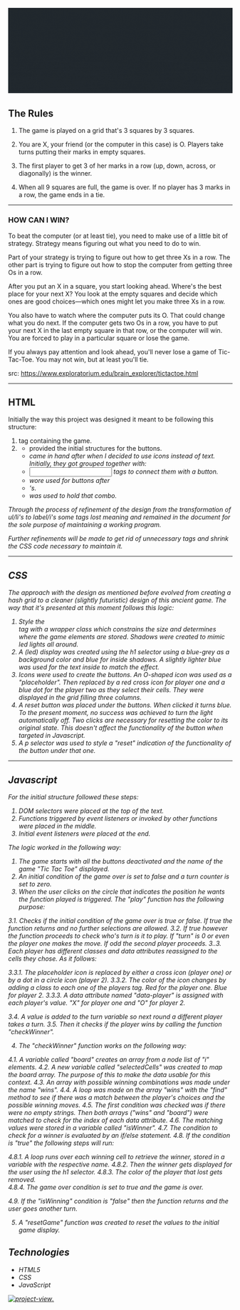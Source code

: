 ![Banner](/banner-ttt.gif)

## The Rules

1. The game is played on a grid that's 3 squares by 3 squares.

2. You are X, your friend (or the computer in this case) is O. Players take turns putting their marks in empty squares.

3. The first player to get 3 of her marks in a row (up, down, across, or diagonally) is the winner.

4. When all 9 squares are full, the game is over. If no player has 3 marks in a row, the game ends in a tie.

---

### HOW CAN I WIN?

To beat the computer (or at least tie), you need to make use of a little bit of strategy. Strategy means figuring out what you need to do to win.

Part of your strategy is trying to figure out how to get three Xs in a row. The other part is trying to figure out how to stop the computer from getting three Os in a row.

After you put an X in a square, you start looking ahead. Where's the best place for your next X? You look at the empty squares and decide which ones are good choices—which ones might let you make three Xs in a row.

You also have to watch where the computer puts its O. That could change what you do next. If the computer gets two Os in a row, you have to put your next X in the last empty square in that row, or the computer will win. You are forced to play in a particular square or lose the game.

If you always pay attention and look ahead, you'll never lose a game of Tic-Tac-Toe. You may not win, but at least you'll tie.

src: https://www.exploratorium.edu/brain_explorer/tictactoe.html

---

## HTML

Initially the way this project was designed it meant to be following this structure:

1. <div> tag containing the game.
2. <ul><li> provided the initial structures for the buttons.
3. <i> came in hand after when I decided to use icons instead of text. Initially, they got grouped together with:
4. <input> tags to connect them with a button.
5. <span> wore used for buttons after <li>'s.
6. <label> was used to hold that combo.

Through the process of refinement of the design from the transformation of ul/li's to label/i's some tags lost meaning and remained in the document for the sole purpose of maintaining a working program.

Further refinements will be made to get rid of unnecessary tags and shrink the CSS code necessary to maintain it.

---

## CSS

The approach with the design as mentioned before evolved from creating a hash grid to a cleaner (slightly futuristic) design of this ancient game. The way that it's presented at this moment follows this logic:

1. Style the <div> tag with a wrapper class which constrains the size and determines where the game elements are stored. Shadows were created to mimic led lights all around.
2. A (led) display was created using the h1 selector using a blue-grey as a background color and blue for inside shadows. A slightly lighter blue was used for the text inside to match the effect.
3. Icons were used to create the buttons. An O-shaped icon was used as a "placeholder". Then replaced by a red cross icon for player one and a blue dot for the player two as they select their cells. They were displayed in the grid filling three columns.
4. A reset button was placed under the buttons. When clicked it turns blue. To the present moment, no success was achieved to turn the light automatically off. Two clicks are necessary for resetting the color to its original state. This doesn't affect the functionality of the button when targeted in Javascript.
5. A p selector was used to style a "reset" indication of the functionality of the button under that one.

---

## Javascript

For the initial structure followed these steps:

1. DOM selectors were placed at the top of the text.
2. Functions triggered by event listeners or invoked by other functions were placed in the middle.
3. Initial event listeners were placed at the end.

The logic worked in the following way:

1. The game starts with all the buttons deactivated and the name of the game "Tic Tac Toe" displayed.
2. An initial condition of the game over is set to false and a turn counter is set to zero.
3. When the user clicks on the circle that indicates the position he wants the function played is triggered. The "play" function has the following purpose:

3.1. Checks if the initial condition of the game over is true or false. If true the function returns and no further selections are allowed.
3.2. If true however the function proceeds to check who's turn is it to play. If "turn" is 0 or even the player one makes the move. If odd the second player proceeds.
3..3. Each player has different classes and data attributes reassigned to the cells they chose. As it follows:

3.3.1. The placeholder icon is replaced by either a cross icon (player one) or by a dot in a circle icon (player 2).
3.3.2. The color of the icon changes by adding a class to each one of the players <i> tag. Red for the player one. Blue for player 2.
3.3.3. A data attribute named "data-player" is assigned with each player's value. "X" for player one and "O" for player 2.

3.4. A value is added to the turn variable so next round a different player takes a turn.
3.5. Then it checks if the player wins by calling the function "checkWinner".

4. The "checkWinner" function works on the following way:

4.1. A variable called "board" creates an array from a node list of "i" elements.
4.2. A new variable called "selectedCells" was created to map the board array. The purpose of this to make the data usable for this context.
4.3. An array with possible winning combinations was made under the name "wins".
4.4. A loop was made on the array "wins" with the "find" method to see if there was a match between the player's choices and the possible winning moves.
4.5. The first condition was checked was if there were no empty strings. Then both arrays ("wins" and "board") were matched to check for the index of each data attribute.
4.6. The matching values were stored in a variable called "isWinner".
4.7. The condition to check for a winner is evaluated by an if/else statement.
4.8. If the condition is "true" the following steps will run:

4.8.1. A loop runs over each winning cell to retrieve the winner, stored in a variable with the respective name.
4.8.2. Then the winner gets displayed for the user using the h1 selector.
4.8.3. The color of the player that lost gets removed.  
4.8.4. The game over condition is set to true and the game is over.

4.9. If the "isWinning" condition is "false" then the function returns and the user goes another turn.

5. A "resetGame" function was created to reset the values to the initial game display.

## Technologies

- HTML5
- CSS
- JavaScript

[<img alt="project-view" src="https://us.123rf.com/450wm/giamportone/giamportone1804/giamportone180400109/99753262-stock-vector-click-here-button-with-arrow-pointer-icon.jpg?ver=6" width="40%">.](http://flowery-gun.surge.sh/)
